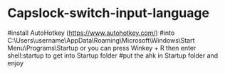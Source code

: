 # Capslock-switch-input-language
#install AutoHotkey (https://www.autohotkey.com/)
#into C:\Users\username\AppData\Roaming\Microsoft\Windows\Start Menu\Programs\Startup or you can press Winkey + R then enter shell:startup to get into Startup folder
#put the ahk in Startup folder and enjoy
